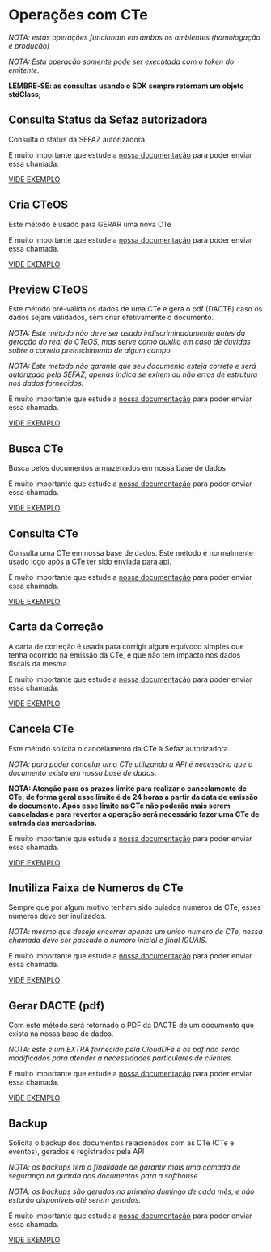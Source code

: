 # Operações com CTe

*NOTA: estas operações funcionam em ambos os ambientes (homologação e produção)*

*NOTA: Esta operação somente pode ser executada com o token do emitente.*

**LEMBRE-SE: as consultas usando o SDK sempre retornam um objeto stdClass;**

## Consulta Status da Sefaz autorizadora

Consulta o status da SEFAZ autorizadora

É muito importante que estude a [nossa documentação](https://doc.cloud-dfe.com.br/v1/cteos/#!/1-1) para poder enviar essa chamada.

[VIDE EXEMPLO](https://github.com/cloud-dfe/clouddfe-sdk-php-curl/blob/master/examples/cteos/status.php)

## Cria CTeOS

Este método é usado para GERAR uma nova CTe

É muito importante que estude a [nossa documentação](https://doc.cloud-dfe.com.br/v1/cteos/#!/1-4) para poder enviar essa chamada.

[VIDE EXEMPLO](https://github.com/cloud-dfe/clouddfe-sdk-php-curl/blob/master/examples/cteos/cria.php)

## Preview CTeOS

Este método pré-valida os dados de uma CTe e gera o pdf (DACTE) caso os dados sejam validados, sem criar efetivamente o documento.

*NOTA: Este método não deve ser usado indiscriminadamente antes da geração do real do CTeOS, mas serve como auxilio em caso de duvidas sobre o correto preenchimento de algum campo.*

*NOTA: Este método não garante que seu documento esteja correto e será autorizado pela SEFAZ, apenas indica se exitem ou não erros de estrutura nos dados fornecidos.*

É muito importante que estude a [nossa documentação](https://doc.cloud-dfe.com.br/v1/cteos/#!/1-4) para poder enviar essa chamada.

[VIDE EXEMPLO](https://github.com/cloud-dfe/clouddfe-sdk-php-curl/blob/master/examples/cteos/preview.php)

## Busca CTe

Busca pelos documentos armazenados em nossa base de dados

É muito importante que estude a [nossa documentação](https://doc.cloud-dfe.com.br/v1/cteos/#!/1-5) para poder enviar essa chamada.

[VIDE EXEMPLO](https://github.com/cloud-dfe/clouddfe-sdk-php-curl/blob/master/examples/cteos/busca.php)

## Consulta CTe

Consulta uma CTe em nossa base de dados. Este método é normalmente usado logo após a CTe ter sido enviada para api.

É muito importante que estude a [nossa documentação](https://doc.cloud-dfe.com.br/v1/cteos/#!/1-2) para poder enviar essa chamada.

[VIDE EXEMPLO](https://github.com/cloud-dfe/clouddfe-sdk-php-curl/blob/master/examples/cteos/consulta.php)


## Carta da Correção

A carta de correção é usada para corrigir algum equivoco simples que tenha ocorrido na emissão da CTe, e que não tem impacto nos dados fiscais da mesma.

É muito importante que estude a [nossa documentação](https://doc.cloud-dfe.com.br/v1/cteos/#!/1-7) para poder enviar essa chamada.

[VIDE EXEMPLO](https://github.com/cloud-dfe/clouddfe-sdk-php-curl/blob/master/examples/cteos/correcao.php)

## Cancela CTe

Este método solicita o cancelamento da CTe à Sefaz autorizadora.

*NOTA: para poder cancelar uma CTe utilizando a API é necessário que o documento exista em nossa base de dados.*

**NOTA: Atenção para os prazos limite para realizar o cancelamento de CTe, de forma geral esse limite é de 24 horas a partir da data de emissão do documento. Após esse limite as CTe não poderão mais serem canceladas e para reverter a operação será necessário fazer uma CTe de entrada das mercadorias.**

É muito importante que estude a [nossa documentação](https://doc.cloud-dfe.com.br/v1/cteos/#!/1-6) para poder enviar essa chamada.

[VIDE EXEMPLO](https://github.com/cloud-dfe/clouddfe-sdk-php-curl/blob/master/examples/cteos/cancela.php)


## Inutiliza Faixa de Numeros de CTe

Sempre que por algum motivo tenham sido pulados numeros de CTe, esses numeros deve ser inulizados.

*NOTA: mesmo que deseje encerrar apenas um unico numero de CTe, nessa chamada deve ser passado o numero inicial e final IGUAIS.*

É muito importante que estude a [nossa documentação](https://doc.cloud-dfe.com.br/v1/cteos/#!/1-8) para poder enviar essa chamada.

[VIDE EXEMPLO](https://github.com/cloud-dfe/clouddfe-sdk-php-curl/blob/master/examples/cteos/inutiliza.php)

## Gerar DACTE (pdf)

Com este método será retornado o PDF da DACTE de um documento que exista na nossa base de dados.

*NOTA: este é um EXTRA fornecido pela CloudDFe e os pdf não serão modificados para atender a necessidades particulares de clientes.*

É muito importante que estude a [nossa documentação](https://doc.cloud-dfe.com.br/v1/cteos/#!/1-3) para poder enviar essa chamada.

[VIDE EXEMPLO](https://github.com/cloud-dfe/clouddfe-sdk-php-curl/blob/master/examples/cteos/pdf.php)


## Backup

Solicita o backup dos documentos relacionados com as CTe (CTe e eventos), gerados e registrados pela API

*NOTA: os backups tem a finalidade de garantir mais uma camada de segurança na guarda dos documentos para a softhouse.*

*NOTA: os backups são gerados no primeiro domingo de cada mês, e não estarão disponíveis até serem gerados.*

É muito importante que estude a [nossa documentação](https://doc.cloud-dfe.com.br/v1/cteos/#!/1-10) para poder enviar essa chamada.

[VIDE EXEMPLO](https://github.com/cloud-dfe/clouddfe-sdk-php-curl/blob/master/examples/cteos/backup.php)

